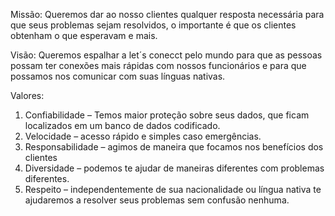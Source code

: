 Missão:
Queremos dar ao nosso clientes qualquer resposta necessária para que seus problemas sejam resolvidos, o importante é que os clientes obtenham o que esperavam e mais.

Visão:
Queremos espalhar a let´s conecct pelo mundo para que as pessoas possam ter conexões mais rápidas com nossos funcionários e para que possamos nos comunicar com suas línguas nativas.

Valores:
1.	Confiabilidade – Temos maior proteção sobre seus dados, que ficam localizados em um banco de dados codificado.
2.	Velocidade – acesso rápido e simples caso emergências.
3.	Responsabilidade – agimos de maneira que focamos nos benefícios dos clientes
4.	Diversidade – podemos te ajudar de maneiras diferentes com problemas diferentes.
5.	Respeito – independentemente de sua nacionalidade ou língua nativa te ajudaremos a resolver seus problemas sem confusão nenhuma.